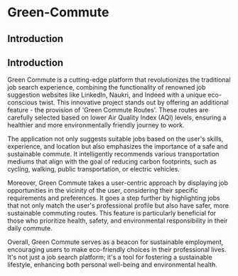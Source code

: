 # Green-Commute

## Introduction

## Introduction

Green Commute is a cutting-edge platform that revolutionizes the traditional job search experience, combining the functionality of renowned job suggestion websites like LinkedIn, Naukri, and Indeed with a unique eco-conscious twist. This innovative project stands out by offering an additional feature - the provision of 'Green Commute Routes'. These routes are carefully selected based on lower Air Quality Index (AQI) levels, ensuring a healthier and more environmentally friendly journey to work.

The application not only suggests suitable jobs based on the user's skills, experience, and location but also emphasizes the importance of a safe and sustainable commute. It intelligently recommends various transportation mediums that align with the goal of reducing carbon footprints, such as cycling, walking, public transportation, or electric vehicles. 

Moreover, Green Commute takes a user-centric approach by displaying job opportunities in the vicinity of the user, considering their specific requirements and preferences. It goes a step further by highlighting jobs that not only match the user's professional profile but also have safer, more sustainable commuting routes. This feature is particularly beneficial for those who prioritize health, safety, and environmental responsibility in their daily commute.

Overall, Green Commute serves as a beacon for sustainable employment, encouraging users to make eco-friendly choices in their professional lives. It's not just a job search platform; it's a tool for fostering a sustainable lifestyle, enhancing both personal well-being and environmental health.
